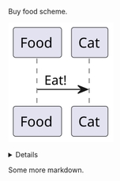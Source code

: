 Buy food scheme. 

![](buy_food.svg)
<details>

```
@startuml buy_food
Food -> Cat: Eat!
@enduml
```

</details>

Some more markdown.